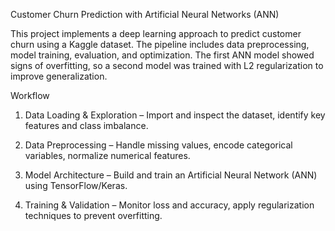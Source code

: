 Customer Churn Prediction with Artificial Neural Networks (ANN)

This project implements a deep learning approach to predict customer churn using a Kaggle dataset. The pipeline includes data preprocessing, model training, evaluation, and optimization.
The first ANN model showed signs of overfitting, so a second model was trained with L2 regularization to improve generalization.

Workflow

1. Data Loading & Exploration – Import and inspect the dataset, identify key features and class imbalance.

2. Data Preprocessing – Handle missing values, encode categorical variables, normalize numerical features.

3. Model Architecture – Build and train an Artificial Neural Network (ANN) using TensorFlow/Keras.

4. Training & Validation – Monitor loss and accuracy, apply regularization techniques to prevent overfitting.
